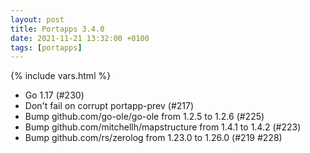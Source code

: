 ```yaml
---
layout: post
title: Portapps 3.4.0
date: 2021-11-21 13:32:00 +0100
tags: [portapps]
---
```

{% include vars.html %}

* Go 1.17 (#230)
* Don't fail on corrupt portapp-prev (#217)
* Bump github.com/go-ole/go-ole from 1.2.5 to 1.2.6 (#225)
* Bump github.com/mitchellh/mapstructure from 1.4.1 to 1.4.2 (#223)
* Bump github.com/rs/zerolog from 1.23.0 to 1.26.0 (#219 #228)
